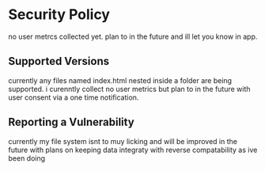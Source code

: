 # Security Policy
no user metrcs collected yet. plan to in the future and ill let you know in app.

## Supported Versions

currently any files named index.html nested inside a folder are being supported.
i curenntly collect no user metrics but plan to in the future with user consent via a one time notification.

## Reporting a Vulnerability

currently my file system isnt to muy licking and will be improved in the future with plans on keeping data integraty with reverse compatability as ive been doing